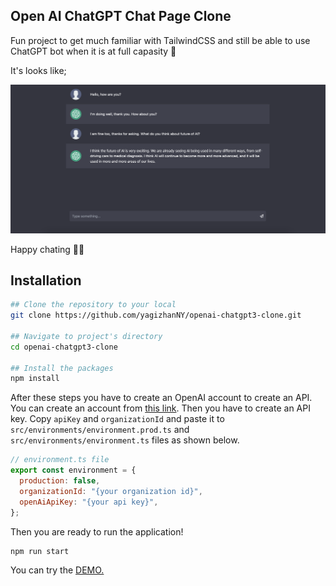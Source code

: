 ## Open AI ChatGPT Chat Page Clone

Fun project to get much familiar with TailwindCSS and still be able to use ChatGPT bot when it is at full capasity 👹

It's looks like;

![main_screen](./screenshots/main_screen.png)

Happy chating 🤟🏻

## Installation

```bash
## Clone the repository to your local
git clone https://github.com/yagizhanNY/openai-chatgpt3-clone.git

## Navigate to project's directory
cd openai-chatgpt3-clone

## Install the packages
npm install
```

After these steps you have to create an OpenAI account to create an API. You can create an account from [this link](https://openai.com/api/). Then you have to create an API key. Copy `apiKey` and `organizationId` and paste it to `src/environments/environment.prod.ts` and `src/environments/environment.ts` files as shown below.

```javascript
// environment.ts file
export const environment = {
  production: false,
  organizationId: "{your organization id}",
  openAiApiKey: "{your api key}",
};
```

Then you are ready to run the application!

```bash
npm run start
```

You can try the [DEMO.](chatgpt-clone-yny.web.app/)
